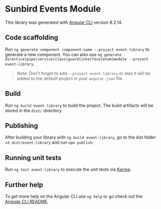 # Sunbird Events  Module

This library was generated with [Angular CLI](https://github.com/angular/angular-cli) version 8.2.14.

## Code scaffolding

Run `ng generate component component-name --project event-library` to generate a new component. You can also use `ng generate directive|pipe|service|class|guard|interface|enum|module --project event-library`.
> Note: Don't forget to add `--project event-library` or else it will be added to the default project in your `angular.json` file. 

## Build

Run `ng build event-library` to build the project. The build artifacts will be stored in the `dist/` directory.

## Publishing

After building your library with `ng build event-library`, go to the dist folder `cd dist/event-library` and run `npm publish`.

## Running unit tests

Run `ng test event-library` to execute the unit tests via [Karma](https://karma-runner.github.io).

## Further help

To get more help on the Angular CLI use `ng help` or go check out the [Angular CLI README](https://github.com/angular/angular-cli/blob/master/README.md).

